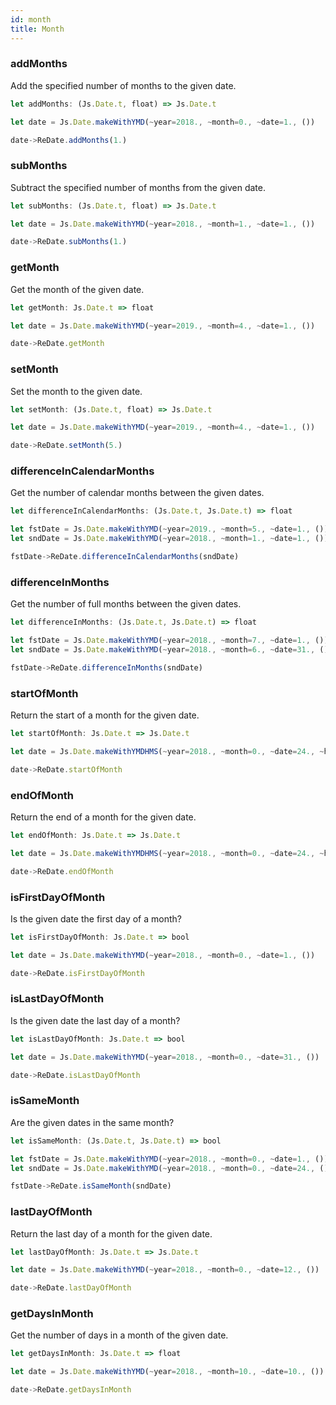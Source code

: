 ```yaml
---
id: month
title: Month
---
```


### addMonths

Add the specified number of months to the given date.

```js
let addMonths: (Js.Date.t, float) => Js.Date.t
```

```js
let date = Js.Date.makeWithYMD(~year=2018., ~month=0., ~date=1., ())

date->ReDate.addMonths(1.)
```

### subMonths

Subtract the specified number of months from the given date.

```js
let subMonths: (Js.Date.t, float) => Js.Date.t
```

```js
let date = Js.Date.makeWithYMD(~year=2018., ~month=1., ~date=1., ())

date->ReDate.subMonths(1.)
```

### getMonth

Get the month of the given date.

```js
let getMonth: Js.Date.t => float
```

```js
let date = Js.Date.makeWithYMD(~year=2019., ~month=4., ~date=1., ())

date->ReDate.getMonth
```

### setMonth

Set the month to the given date.

```js
let setMonth: (Js.Date.t, float) => Js.Date.t
```

```js
let date = Js.Date.makeWithYMD(~year=2019., ~month=4., ~date=1., ())

date->ReDate.setMonth(5.)
```

### differenceInCalendarMonths

Get the number of calendar months between the given dates.

```js
let differenceInCalendarMonths: (Js.Date.t, Js.Date.t) => float
```

```js
let fstDate = Js.Date.makeWithYMD(~year=2019., ~month=5., ~date=1., ())
let sndDate = Js.Date.makeWithYMD(~year=2018., ~month=1., ~date=1., ())

fstDate->ReDate.differenceInCalendarMonths(sndDate)
```

### differenceInMonths

Get the number of full months between the given dates.

```js
let differenceInMonths: (Js.Date.t, Js.Date.t) => float
```

```js
let fstDate = Js.Date.makeWithYMD(~year=2018., ~month=7., ~date=1., ())
let sndDate = Js.Date.makeWithYMD(~year=2018., ~month=6., ~date=31., ())

fstDate->ReDate.differenceInMonths(sndDate)
```

### startOfMonth

Return the start of a month for the given date.

```js
let startOfMonth: Js.Date.t => Js.Date.t
```

```js
let date = Js.Date.makeWithYMDHMS(~year=2018., ~month=0., ~date=24., ~hours=16., ~minutes=50., ~seconds=12., ())

date->ReDate.startOfMonth
```

### endOfMonth

Return the end of a month for the given date.

```js
let endOfMonth: Js.Date.t => Js.Date.t
```

```js
let date = Js.Date.makeWithYMDHMS(~year=2018., ~month=0., ~date=24., ~hours=16., ~minutes=50., ~seconds=12., ())

date->ReDate.endOfMonth
```

### isFirstDayOfMonth

Is the given date the first day of a month?

```js
let isFirstDayOfMonth: Js.Date.t => bool
```

```js
let date = Js.Date.makeWithYMD(~year=2018., ~month=0., ~date=1., ())

date->ReDate.isFirstDayOfMonth
```

### isLastDayOfMonth

Is the given date the last day of a month?

```js
let isLastDayOfMonth: Js.Date.t => bool
```

```js
let date = Js.Date.makeWithYMD(~year=2018., ~month=0., ~date=31., ())

date->ReDate.isLastDayOfMonth
```

### isSameMonth

Are the given dates in the same month?

```js
let isSameMonth: (Js.Date.t, Js.Date.t) => bool
```

```js
let fstDate = Js.Date.makeWithYMD(~year=2018., ~month=0., ~date=1., ())
let sndDate = Js.Date.makeWithYMD(~year=2018., ~month=0., ~date=24., ())

fstDate->ReDate.isSameMonth(sndDate)
```

### lastDayOfMonth

Return the last day of a month for the given date.

```js
let lastDayOfMonth: Js.Date.t => Js.Date.t
```

```js
let date = Js.Date.makeWithYMD(~year=2018., ~month=0., ~date=12., ())

date->ReDate.lastDayOfMonth
```

### getDaysInMonth

Get the number of days in a month of the given date.

```js
let getDaysInMonth: Js.Date.t => float
```

```js
let date = Js.Date.makeWithYMD(~year=2018., ~month=10., ~date=10., ())

date->ReDate.getDaysInMonth
```
